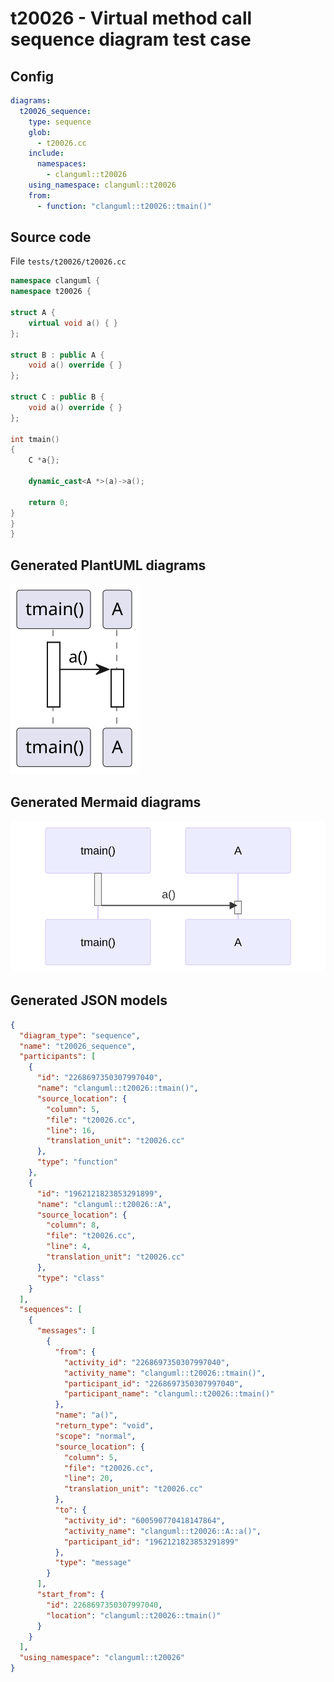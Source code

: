# t20026 - Virtual method call sequence diagram test case
## Config
```yaml
diagrams:
  t20026_sequence:
    type: sequence
    glob:
      - t20026.cc
    include:
      namespaces:
        - clanguml::t20026
    using_namespace: clanguml::t20026
    from:
      - function: "clanguml::t20026::tmain()"
```
## Source code
File `tests/t20026/t20026.cc`
```cpp
namespace clanguml {
namespace t20026 {

struct A {
    virtual void a() { }
};

struct B : public A {
    void a() override { }
};

struct C : public B {
    void a() override { }
};

int tmain()
{
    C *a{};

    dynamic_cast<A *>(a)->a();

    return 0;
}
}
}
```
## Generated PlantUML diagrams
![t20026_sequence](./t20026_sequence.svg "Virtual method call sequence diagram test case")
## Generated Mermaid diagrams
![t20026_sequence](./t20026_sequence_mermaid.svg "Virtual method call sequence diagram test case")
## Generated JSON models
```json
{
  "diagram_type": "sequence",
  "name": "t20026_sequence",
  "participants": [
    {
      "id": "2268697350307997040",
      "name": "clanguml::t20026::tmain()",
      "source_location": {
        "column": 5,
        "file": "t20026.cc",
        "line": 16,
        "translation_unit": "t20026.cc"
      },
      "type": "function"
    },
    {
      "id": "1962121823853291899",
      "name": "clanguml::t20026::A",
      "source_location": {
        "column": 8,
        "file": "t20026.cc",
        "line": 4,
        "translation_unit": "t20026.cc"
      },
      "type": "class"
    }
  ],
  "sequences": [
    {
      "messages": [
        {
          "from": {
            "activity_id": "2268697350307997040",
            "activity_name": "clanguml::t20026::tmain()",
            "participant_id": "2268697350307997040",
            "participant_name": "clanguml::t20026::tmain()"
          },
          "name": "a()",
          "return_type": "void",
          "scope": "normal",
          "source_location": {
            "column": 5,
            "file": "t20026.cc",
            "line": 20,
            "translation_unit": "t20026.cc"
          },
          "to": {
            "activity_id": "600590770418147864",
            "activity_name": "clanguml::t20026::A::a()",
            "participant_id": "1962121823853291899"
          },
          "type": "message"
        }
      ],
      "start_from": {
        "id": 2268697350307997040,
        "location": "clanguml::t20026::tmain()"
      }
    }
  ],
  "using_namespace": "clanguml::t20026"
}
```
